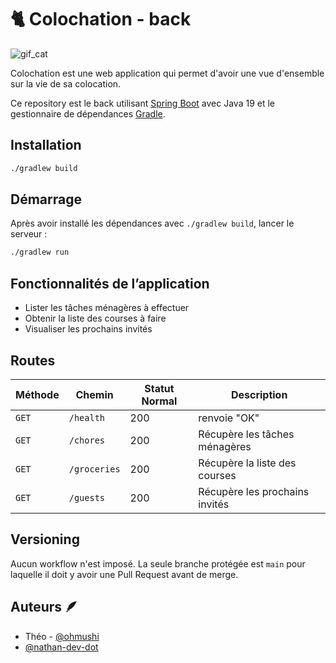 # 🐈 Colochation - back


![gif_cat](https://media.giphy.com/media/VCyJwT1DZEWyqU95oS/giphy.gif)

Colochation est une web application qui permet d'avoir une vue d'ensemble sur la vie de sa colocation.

Ce repository est le back utilisant [Spring Boot](https://spring.io/projects/spring-boot)
avec Java 19 et le gestionnaire de dépendances [Gradle](https://gradle.org/).

## Installation

```bash
./gradlew build
```

## Démarrage

Après avoir installé les dépendances avec `./gradlew build`, lancer le serveur :

```bash
./gradlew run
```


## Fonctionnalités de l’application

- Lister les tâches ménagères à effectuer
- Obtenir la liste des courses à faire
- Visualiser les prochains invités

## Routes
| Méthode | Chemin       | Statut Normal | Description                    |
|---------|--------------|---------------|--------------------------------|
| `GET`   | `/health`    | 200           | renvoie "OK"                   |
| `GET`   | `/chores`    | 200           | Récupère les tâches ménagères  |
| `GET`   | `/groceries` | 200           | Récupère la liste des courses  |
| `GET`   | `/guests`    | 200           | Récupère les prochains invités |

## Versioning

Aucun workflow n'est imposé. La seule branche protégée est `main` pour laquelle il doit y avoir une Pull Request avant
de merge.

## Auteurs 🪶

- Théo - [@ohmushi](https://github.com/ohmushi)
- [@nathan-dev-dot](https://github.com/nathan-dev-dot)
